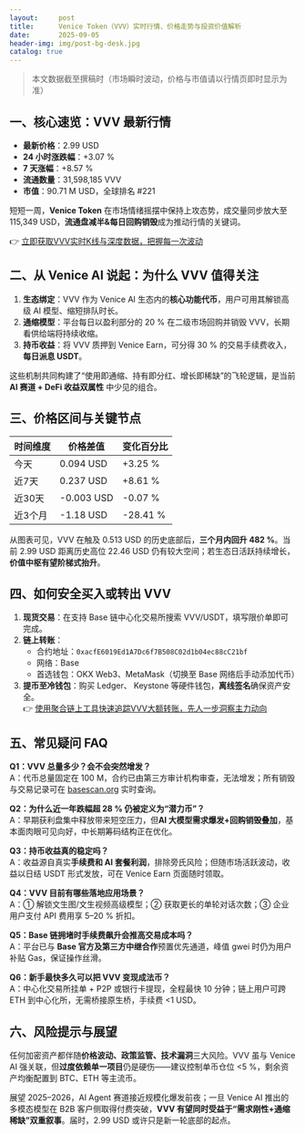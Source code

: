 ```yaml
---
layout:     post
title:      Venice Token（VVV）实时行情、价格走势与投资价值解析
date:       2025-09-05
header-img: img/post-bg-desk.jpg
catalog: true
---
```


> 本文数据截至撰稿时（市场瞬时波动，价格与市值请以行情页即时显示为准）

## 一、核心速览：VVV 最新行情  
- **最新价格**：2.99 USD  
- **24 小时涨跌幅**：+3.07 %  
- **7 天涨幅**：+8.57 %  
- **流通数量**：31,598,185 VVV  
- **市值**：90.71 M USD，全球排名 #221  

短短一周，**Venice Token** 在市场情绪摇摆中保持上攻态势，成交量同步放大至 115,349 USD，**流通盘减半&每日回购销毁**成为推动行情的关键词。

👉 [立即获取VVV实时K线与深度数据，把握每一次波动](https://okxdog.com/)

## 二、从 Venice AI 说起：为什么 VVV 值得关注  
1. **生态绑定**：VVV 作为 Venice AI 生态内的**核心功能代币**，用户可用其解锁高级 AI 模型、缩短排队时长。  
2. **通缩模型**：平台每日以盈利部分的 20 % 在二级市场回购并销毁 VVV，长期看供给端将持续收缩。  
3. **持币收益**：将 VVV 质押到 Venice Earn，可分得 30 % 的交易手续费收入，**每日派息 USDT**。  

这些机制共同构建了“使用即通缩、持有即分红、增长即稀缺”的飞轮逻辑，是当前**AI 赛道 + DeFi 收益双属性** 中少见的组合。

## 三、价格区间与关键节点  
| 时间维度 | 价格差值 | 变化百分比 |
| --- | --- | --- |
| 今天 | 0.094 USD | +3.25 % |
| 近7天 | 0.237 USD | +8.61 % |
| 近30天 | -0.003 USD | -0.07 % |
| 近3个月 | -1.18 USD | -28.41 % |

从图表可见，VVV 在触及 0.513 USD 的历史底部后，**三个月内回升 482 %**。当前 2.99 USD 距离历史高位 22.46 USD 仍有较大空间；若生态日活跃持续增长，**价值中枢有望阶梯式抬升**。

## 四、如何安全买入或转出 VVV  
1. **现货交易**：在支持 Base 链中心化交易所搜索 VVV/USDT，填写限价单即可完成。  
2. **链上转账**：  
   - 合约地址：`0xacfE6019Ed1A7Dc6f7B508C02d1b04ec88cC21bf`  
   - 网络：Base  
   - 首选钱包：OKX Web3、MetaMask（切换至 Base 网络后手动添加代币）  
3. **提币至冷钱包**：购买 Ledger、 Keystone 等硬件钱包，**离线签名**确保资产安全。  
👉 [使用聚合链上工具快速追踪VVV大额转账，先人一步洞察主力动向](https://okxdog.com/)

## 五、常见疑问 FAQ

**Q1：VVV 总量多少？会不会突然增发？**  
A：代币总量固定在 100 M，合约已由第三方审计机构审查，无法增发；所有销毁与交易记录可在 [basescan.org](https://basescan.org/token/0xacfE6019Ed1A7Dc6f7B508C02d1b04ec88cC21bf) 实时查询。

**Q2：为什么近一年跌幅超 28 % 仍被定义为“潜力币”？**  
A：早期获利盘集中释放带来短空压力，但**AI 大模型需求爆发+回购销毁叠加**，基本面肉眼可见向好，中长期筹码结构正在优化。

**Q3：持币收益真的稳定吗？**  
A：收益源自真实**手续费和 AI 套餐利润**，排除旁氏风险；但随市场活跃波动，收益以日结 USDT 形式发放，可在 Venice Earn 页面随时领取。

**Q4：VVV 目前有哪些落地应用场景？**  
A：① 解锁文生图/文生视频高级模型；② 获取更长的单轮对话次数；③ 企业用户支付 API 费用享 5–20 % 折扣。

**Q5：Base 链拥堵时手续费飙升会推高交易成本吗？**  
A：平台已与 **Base 官方及第三方中继合作**预置优先通道，峰值 gwei 时仍为用户补贴 Gas，保证操作丝滑。

**Q6：新手最快多久可以把 VVV 变现成法币？**  
A：中心化交易所挂单 + P2P 或银行卡提现，全程最快 10 分钟；链上用户可跨 ETH 到中心化所，无需桥接原生桥，手续费 <1 USD。

## 六、风险提示与展望  
任何加密资产都伴随**价格波动、政策监管、技术漏洞**三大风险。VVV 虽与 Venice AI 强关联，但**过度依赖单一项目**仍是硬伤——建议控制单币仓位 <5 %，剩余资产均衡配置到 BTC、ETH 等主流币。

展望 2025–2026，AI Agent 赛道接近规模化爆发前夜；一旦 Venice AI 推出的多模态模型在 B2B 客户侧取得付费突破，**VVV 有望同时受益于“需求刚性+通缩稀缺”双重叙事**。届时，2.99 USD 或许只是新一轮底部的起点。